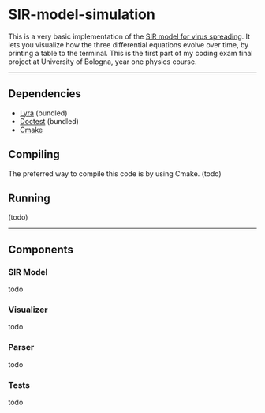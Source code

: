 # SIR-model-simulation
This is a very basic implementation of the [SIR model for virus spreading][1].
It lets you visualize how the three differential equations evolve over time, by
printing a table to the terminal.
This is the first part of my coding exam final project at University of Bologna,
year one physics course.

[1]: https://en.wikipedia.org/wiki/Compartmental_models_in_epidemiology#The_SIR_model

---
## Dependencies
- [Lyra](https://github.com/bfgroup/Lyra) (bundled)
- [Doctest](https://github.com/onqtam/doctest) (bundled)
- [Cmake](https://cmake.org/)

## Compiling
The preferred way to compile this code is by using Cmake.
(todo)

## Running
(todo)

---
## Components

### SIR Model
todo
### Visualizer
todo
### Parser
todo
### Tests
todo
